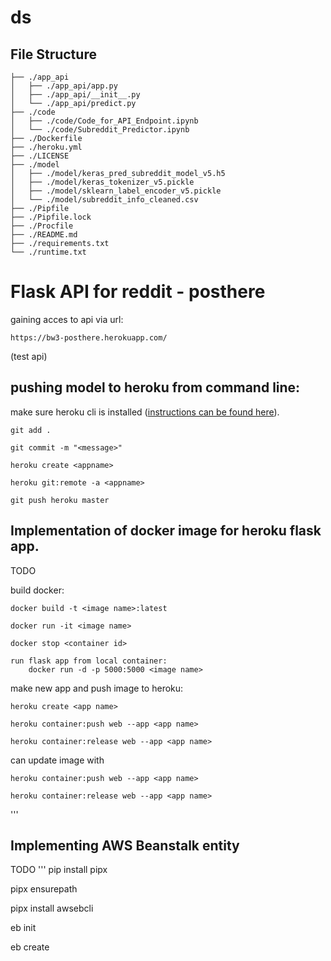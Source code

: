 # ds
## File Structure
```
├── ./app_api
│   ├── ./app_api/app.py
│   ├── ./app_api/__init__.py
│   └── ./app_api/predict.py
├── ./code
│   ├── ./code/Code_for_API_Endpoint.ipynb
│   └── ./code/Subreddit_Predictor.ipynb
├── ./Dockerfile
├── ./heroku.yml
├── ./LICENSE
├── ./model
│   ├── ./model/keras_pred_subreddit_model_v5.h5
│   ├── ./model/keras_tokenizer_v5.pickle
│   ├── ./model/sklearn_label_encoder_v5.pickle
│   └── ./model/subreddit_info_cleaned.csv
├── ./Pipfile
├── ./Pipfile.lock
├── ./Procfile
├── ./README.md
├── ./requirements.txt
└── ./runtime.txt

```
# Flask API for reddit - posthere

gaining acces to api via url:
```
https://bw3-posthere.herokuapp.com/
```
(test api)


## pushing model to heroku from command line:
make sure heroku cli is installed ([instructions can be found here](https://devcenter.heroku.com/articles/heroku-cli)).

```
git add .

git commit -m "<message>"

heroku create <appname>

heroku git:remote -a <appname>

git push heroku master
```

## Implementation of docker image for heroku flask app.

TODO

build docker:

```
docker build -t <image name>:latest

docker run -it <image name>

docker stop <container id>

run flask app from local container:
    docker run -d -p 5000:5000 <image name>
```

make new app and push image to heroku:

```
heroku create <app name>

heroku container:push web --app <app name>

heroku container:release web --app <app name>
```

can update image with
```
heroku container:push web --app <app name>

heroku container:release web --app <app name>
```

'''
## Implementing AWS Beanstalk entity

TODO
'''
pip install pipx

pipx ensurepath

pipx install awsebcli

eb init

eb create
